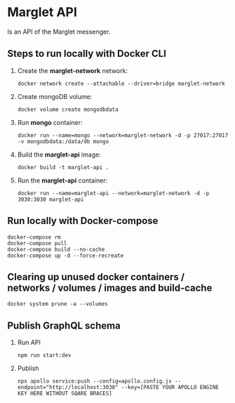 # Marglet API

Is an API of the Marglet messenger.

## Steps to run locally with Docker CLI

1. Create the **marglet-network** network:

    ```shell
    docker network create --attachable --driver=bridge marglet-network
    ```

2. Create mongoDB volume:

    ```shell
    docker volume create mongodbdata
    ```

3. Run **mongo** container:

    ```shell
    docker run --name=mongo --network=marglet-network -d -p 27017:27017 -v mongodbdata:/data/db mongo
    ```

4. Build the **marglet-api** image:

    ```shell
    docker build -t marglet-api .
    ```

5. Run the **marglet-api** container:

    ```shell
    docker run --name=marglet-api --network=marglet-network -d -p 3030:3030 marglet-api
    ```

## Run locally with Docker-compose

```shell
docker-compose rm
docker-compose pull
docker-compose build --no-cache
docker-compose up -d --force-recreate
```

## Clearing up unused docker containers /  networks / volumes / images and build-cache

```shell
docker system prune -a --volumes
```

## Publish GraphQL schema

1. Run API

    ```shell
    npm run start:dev
    ```

2. Publish

    ```shell
    npx apollo service:push --config=apollo.config.js --endpoint="http://localhost:3030" --key=[PASTE YOUR APOLLO ENGINE KEY HERE WITHOUT SQARE BRACES]
    ```
